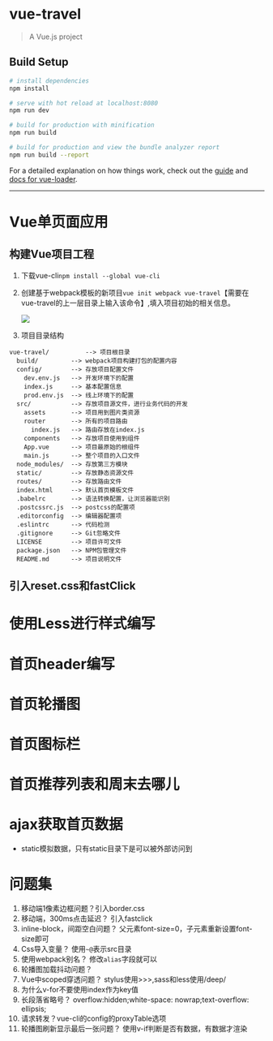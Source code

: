 # vue-travel

> A Vue.js project

## Build Setup

``` bash
# install dependencies
npm install

# serve with hot reload at localhost:8080
npm run dev

# build for production with minification
npm run build

# build for production and view the bundle analyzer report
npm run build --report
```

For a detailed explanation on how things work, check out the [guide](http://vuejs-templates.github.io/webpack/) and [docs for vue-loader](http://vuejs.github.io/vue-loader).
<hr>

# Vue单页面应用

## 构建Vue项目工程

1. 下载vue-cli`npm install --global vue-cli`

2. 创建基于webpack模板的新项目`vue init webpack vue-travel`【需要在vue-travel的上一层目录上输入该命令】,填入项目初始的相关信息。

    ![](https://image-static.segmentfault.com/345/379/3453798512-5cc6e29366623_articlex)

3. 项目目录结构
```
vue-travel/          --> 项目根目录
  build/         --> webpack项目构建打包的配置内容
  config/        --> 存放项目配置文件
    dev.env.js   --> 开发环境下的配置
    index.js     --> 基本配置信息
    prod.env.js  --> 线上环境下的配置
  src/           --> 存放项目源文件，进行业务代码的开发
    assets       --> 项目用到图片类资源
    router       --> 所有的项目路由
      index.js   --> 路由存放在index.js
    components   --> 存放项目使用到组件
    App.vue      --> 项目最原始的根组件
    main.js      --> 整个项目的入口文件
  node_modules/  --> 存放第三方模块
  static/        --> 存放静态资源文件
  routes/        --> 存放路由文件
  index.html     --> 默认首页模板文件
  .babelrc       --> 语法转换配置，让浏览器能识别
  .postcssrc.js  --> postcss的配置项
  .editorconfig  --> 编辑器配置项
  .eslintrc      --> 代码检测
  .gitignore     --> Git忽略文件
  LICENSE        --> 项目许可文件
  package.json   --> NPM包管理文件
  README.md      --> 项目说明文件
```

## 引入reset.css和fastClick

# 使用Less进行样式编写

# 首页header编写

# 首页轮播图

# 首页图标栏

# 首页推荐列表和周末去哪儿

# ajax获取首页数据
- static模拟数据，只有static目录下是可以被外部访问到
# 问题集

1. 移动端1像素边框问题？引入border.css
2. 移动端，300ms点击延迟？ 引入fastclick
3. inline-block，间距空白问题？ 父元素font-size=0，子元素重新设置font-size即可
4. Css导入变量？ 使用`~@`表示src目录
5. 使用webpack别名？ 修改`alias`字段就可以
6. 轮播图加载抖动问题？
7. Vue中scoped穿透问题？ stylus使用>>>,sass和less使用/deep/
8. 为什么v-for不要使用index作为key值
9. 长段落省略号？ overflow:hidden;white-space: nowrap;text-overflow: ellipsis;
10. 请求转发？vue-cli的config的proxyTable选项
11. 轮播图刷新显示最后一张问题？ 使用v-if判断是否有数据，有数据才渲染
